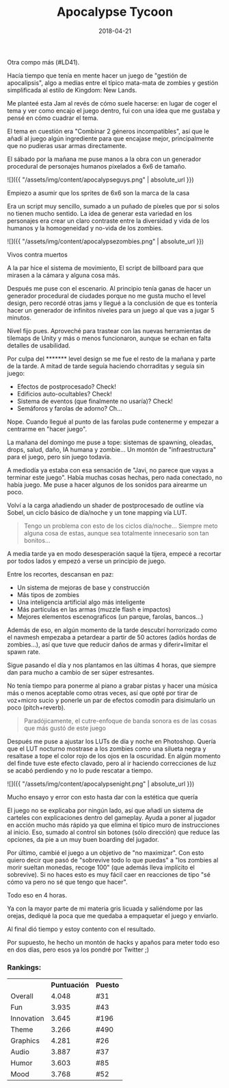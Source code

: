 ﻿---
layout: post
title: Apocalypse Tycoon
date: 2018-04-21
description: RTS Apocalíptico
img: assets/img/cover/apocalypsetycoon.png
tags: [Jams]
words: 4 minutos
status: published
---

Otra compo más (#LD41).

Hacía tiempo que tenía en mente hacer un juego de "gestión de apocalipsis", algo a medias entre el típico mata-mata de zombies y gestión simplificada al estilo de Kingdom: New Lands.

Me planteé esta Jam al revés de cómo suele hacerse: en lugar de coger el tema y ver como encajo el juego dentro, fui con una idea que me gustaba y pensé en cómo cuadrar el tema.

El tema en cuestión era "Combinar 2 géneros incompatibles", así que le añadí al juego algún ingrediente para que encajase mejor, principalmente que no pudieras usar armas directamente.

El sábado por la mañana me puse manos a la obra con un generador procedural de personajes humanos pixelados a 6x6 de tamaño.

![]({{ "/assets/img/content/apocalypseguys.png" | absolute_url }})
<p class="image-caption">Empiezo a asumir que los sprites de 6x6 son la marca de la casa</p>

Era un script muy sencillo, sumado a un puñado de píxeles que por si solos no tienen mucho sentido. La idea de generar esta variedad en los personajes era crear un claro contraste entre la diversidad y vida de los humanos y la homogeneidad y no-vida de los zombies.

![]({{ "/assets/img/content/apocalypsezombies.png" | absolute_url }})
<p class="image-caption">Vivos contra muertos</p>

A la par hice el sistema de movimiento, El script de billboard para que mirasen a la cámara y alguna cosa más.

Después me puse con el escenario. Al principio tenía ganas de hacer un generador procedural de ciudades porque no me gusta mucho el level design, pero recordé otras jams y llegué a la conclusión de que es tontería hacer un generador de infinitos niveles para un juego al que vas a jugar 5 minutos.

Nivel fijo pues. Aproveché para trastear con las nuevas herramientas de tilemaps de Unity y más o menos funcionaron, aunque se echan en falta detalles de usabilidad.

Por culpa del ******* level design se me fue el resto de la mañana y parte de la tarde. A mitad de tarde seguía haciendo chorraditas y seguía sin juego:
- Efectos de postprocesado? Check!
- Edificios auto-ocultables? Check!
- Sistema de eventos (que finalmente no usaría)? Check!
- Semáforos y farolas de adorno? Ch...

Nope. Cuando llegué al punto de las farolas pude contenerme y empezar a centrarme en "hacer juego".

La mañana del domingo me puse a tope: sistemas de spawning, oleadas, drops, salud, daño, IA humana y zombie... Un montón de "infraestructura" para el juego, pero sin juego todavía. 

A mediodía ya estaba con esa sensación de "Javi, no parece que vayas a terminar este juego". Había muchas cosas hechas, pero nada conectado, no había juego.
Me puse a hacer algunos de los sonidos para airearme un poco.

Volví a la carga añadiendo un shader de postprocesado de outline vía Sobel, un ciclo básico de día/noche y un tone mapping vía LUT.

<blockquote>Tengo un problema con esto de los ciclos día/noche... Siempre meto alguna cosa de estas, aunque sea totalmente innecesario son tan bonitos...</blockquote>

A media tarde ya en modo desesperación saqué la tijera, empecé a recortar por todos lados y empezó a verse un principio de juego.

Entre los recortes, descansan en paz:
- Un sistema de mejoras de base y construcción
- Más tipos de zombies
- Una inteligencia artificial algo más inteligente
- Más partículas en las armas (muzzle flash e impactos)
- Mejores elementos escenograficos (un parque, farolas, bancos...)

Además de eso, en algún momento de la tarde descubrí horrorizado como el navmesh empezaba a petardear a partir de 50 actores (adiós hordas de zombies...), así que tuve que reducir daños de armas y diferir+limitar el spawn rate.

Sigue pasando el día y nos plantamos en las últimas 4 horas, que siempre dan para mucho a cambio de ser súper estresantes.

No tenía tiempo para ponerme al piano a grabar pistas y hacer una música más o menos aceptable como otras veces, así que opté por tirar de voz+micro sucio y ponerle un par de efectos comodín para disimularlo un poco (pitch+reverb).

<blockquote>Paradójicamente, el cutre-enfoque de banda sonora es de las cosas que más gustó de este juego</blockquote>

Después me puse a ajustar los LUTs de día y noche en Photoshop. Quería que el LUT nocturno mostrase a los zombies como una silueta negra y resaltase a tope el color rojo de los ojos en la oscuridad. En algún momento del finde tuve este efecto clavado, pero al ir haciendo correcciones de luz se acabó perdiendo y no lo pude rescatar a tiempo.

![]({{ "/assets/img/content/apocalypsenight.png" | absolute_url }})
<p class="image-caption">Mucho ensayo y error con esto hasta dar con la estética que quería</p>

El juego no se explicaba por ningún lado, así que añadí un sistema de carteles con explicaciones dentro del gameplay. Ayuda a poner al jugador en acción mucho más rápido ya que elimina el típico muro de instrucciones al inicio. Eso, sumado al control sin botones (sólo dirección) que reduce las opciones, da pie a un muy buen boarding del jugador.

Por último, cambié el juego a un objetivo de "no maximizar". Con esto quiero decir que pasó de "sobrevive todo lo que puedas" a "los zombies al morir sueltan monedas, recoge 100" (que además lleva implícito el sobrevive). Si no haces esto es muy fácil caer en reacciones de tipo "sé cómo va pero no sé que tengo que hacer".

Todo eso en 4 horas.

Ya con la mayor parte de mi materia gris licuada y saliéndome por las orejas, dediqué la poca que me quedaba a empaquetar el juego y enviarlo.

Al final dió tiempo y estoy contento con el resultado.

Por supuesto, he hecho un montón de hacks y apaños para meter todo eso en dos días, pero esos ya los pondré por Twitter ;)

### Rankings:
<table>
<tr><th></th><th class="cell-center">Puntuación</th><th class="cell-center">Puesto</th></tr>
<tr><td>Overall		</td><td class="cell-center score">4.048</td><td class="cell-center rank">#31</td></tr>
<tr><td>Fun			</td><td class="cell-center score">3.935</td><td class="cell-center rank">#43</td></tr>
<tr><td>Innovation	</td><td class="cell-center score">3.645</td><td class="cell-center rank">#196</td></tr>
<tr><td>Theme		</td><td class="cell-center score">3.266</td><td class="cell-center rank">#490</td></tr>
<tr><td>Graphics	</td><td class="cell-center score">4.281</td><td class="cell-center rank">#26</td></tr>
<tr><td>Audio		</td><td class="cell-center score">3.887</td><td class="cell-center rank">#37</td></tr>
<tr><td>Humor		</td><td class="cell-center score">3.603</td><td class="cell-center rank">#85</td></tr>
<tr><td>Mood		</td><td class="cell-center score">3.768</td><td class="cell-center rank">#52</td></tr>
</table>
